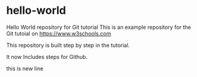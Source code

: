 # hello-world
Hello World repository for Git tutorial
This is an example repository for the Git tutoial on https://www.w3schools.com

This repository is built step by step in the tutorial.

It now Includes steps for Github.

this is new line

